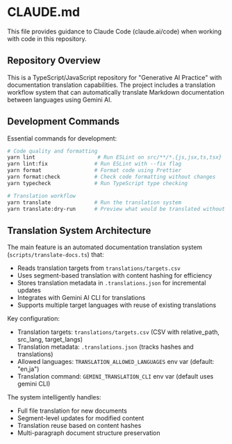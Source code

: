 # CLAUDE.md

This file provides guidance to Claude Code (claude.ai/code) when working with code in this repository.

## Repository Overview

This is a TypeScript/JavaScript repository for "Generative AI Practice" with documentation translation capabilities. The project includes a translation workflow system that can automatically translate Markdown documentation between languages using Gemini AI.

## Development Commands

Essential commands for development:

```bash
# Code quality and formatting
yarn lint                    # Run ESLint on src/**/*.{js,jsx,ts,tsx}
yarn lint:fix               # Run ESLint with --fix flag
yarn format                 # Format code using Prettier
yarn format:check           # Check code formatting without changes
yarn typecheck              # Run TypeScript type checking

# Translation workflow
yarn translate              # Run the translation system
yarn translate:dry-run      # Preview what would be translated without making changes
```

## Translation System Architecture

The main feature is an automated documentation translation system (`scripts/translate-docs.ts`) that:

- Reads translation targets from `translations/targets.csv`
- Uses segment-based translation with content hashing for efficiency
- Stores translation metadata in `.translations.json` for incremental updates
- Integrates with Gemini AI CLI for translations
- Supports multiple target languages with reuse of existing translations

Key configuration:

- Translation targets: `translations/targets.csv` (CSV with relative_path, src_lang, target_langs)
- Translation metadata: `.translations.json` (tracks hashes and translations)
- Allowed languages: `TRANSLATION_ALLOWED_LANGUAGES` env var (default: "en,ja")
- Translation command: `GEMINI_TRANSLATION_CLI` env var (default uses gemini CLI)

The system intelligently handles:

- Full file translation for new documents
- Segment-level updates for modified content
- Translation reuse based on content hashes
- Multi-paragraph document structure preservation
